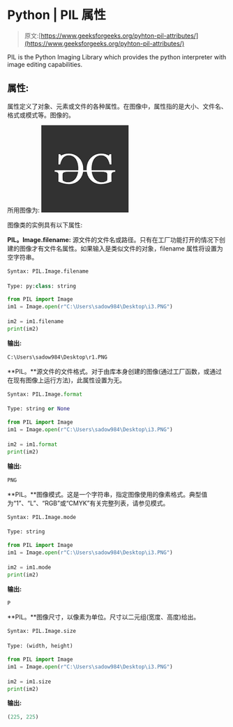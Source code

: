 # Python | PIL 属性

> 原文:[https://www.geeksforgeeks.org/pyhton-pil-attributes/](https://www.geeksforgeeks.org/pyhton-pil-attributes/)

PIL is the Python Imaging Library which provides the python interpreter with image editing capabilities.

## 属性:

属性定义了对象、元素或文件的各种属性。在图像中，属性指的是大小、文件名、格式或模式等。图像的。

所用图像为:
![](img/3f2afcf79d83eee360e00663a300d18c.png)

图像类的实例具有以下属性:

**PIL。Image.filename:** 源文件的文件名或路径。只有在工厂功能打开的情况下创建的图像才有文件名属性。如果输入是类似文件的对象，filename 属性将设置为空字符串。

```py
Syntax: PIL.Image.filename

Type: py:class: string

```

```py
from PIL import Image
im1 = Image.open(r"C:\Users\sadow984\Desktop\i3.PNG")

im2 = im1.filename
print(im2)
```

**输出:**

```py
C:\Users\sadow984\Desktop\r1.PNG
```

**PIL。**源文件的文件格式。对于由库本身创建的图像(通过工厂函数，或通过在现有图像上运行方法)，此属性设置为无。

```py
Syntax: PIL.Image.format

Type: string or None

```

```py
from PIL import Image
im1 = Image.open(r"C:\Users\sadow984\Desktop\i3.PNG")

im2 = im1.format
print(im2)
```

**输出:**

```py
PNG
```

**PIL。**图像模式。这是一个字符串，指定图像使用的像素格式。典型值为“1”、“L”、“RGB”或“CMYK”有关完整列表，请参见模式。

```py
Syntax: PIL.Image.mode

Type: string 

```

```py
from PIL import Image
im1 = Image.open(r"C:\Users\sadow984\Desktop\i3.PNG")

im2 = im1.mode
print(im2)
```

**输出:**

```py
P
```

**PIL。**图像尺寸，以像素为单位。尺寸以二元组(宽度、高度)给出。

```py
Syntax: PIL.Image.size

Type: (width, height) 

```

```py
from PIL import Image
im1 = Image.open(r"C:\Users\sadow984\Desktop\i3.PNG")

im2 = im1.size
print(im2)
```

**输出:**

```py
(225, 225)
```